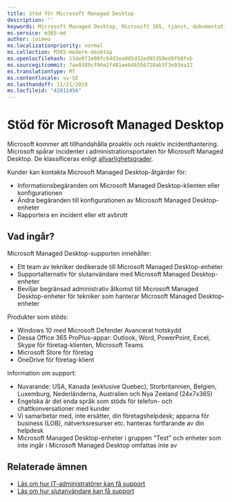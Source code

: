 ```yaml
---
title: Stöd för Microsoft Managed Desktop
description: ''
keywords: Microsoft Managed Desktop, Microsoft 365, tjänst, dokumentation
ms.service: m365-md
author: jaimeo
ms.localizationpriority: normal
ms.collection: M365-modern-desktop
ms.openlocfilehash: 134e971e00fc64d3ea005d32ed95359ed8fb8feb
ms.sourcegitcommit: 7ae0389cf06e2f481ee646556720ab3f3e93ea32
ms.translationtype: MT
ms.contentlocale: sv-SE
ms.lasthandoff: 11/21/2019
ms.locfileid: "42811456"
---
```

# <a name="support-for-microsoft-managed-desktop"></a>Stöd för Microsoft Managed Desktop

Microsoft kommer att tillhandahålla proaktiv och reaktiv incidenthantering. Microsoft spårar incidenter i administrationsportalen för Microsoft Managed Desktop. De klassificeras enligt [allvarlighetsgrader](../working-with-managed-desktop/admin-support.md#sev).

Kunder kan kontakta Microsoft Managed Desktop-åtgärder för:
- Informationsbegäranden om Microsoft Managed Desktop-klienten eller konfigurationen
- Ändra begäranden till konfigurationen av Microsoft Managed Desktop-enheter
- Rapportera en incident eller ett avbrott

## <a name="whats-included"></a>Vad ingår?

Microsoft Managed Desktop-supporten innehåller:

- Ett team av tekniker dedikerade till Microsoft Managed Desktop-enheter
- Supportalternativ för slutanvändare med Microsoft Managed Desktop-enheter
- Beviljar begränsad administrativ åtkomst till Microsoft Managed Desktop-enheter för tekniker som hanterar Microsoft Managed Desktop-enheter 

Produkter som stöds:

- Windows 10 med Microsoft Defender Avancerat hotskydd 
- Dessa Office 365 ProPlus-appar: Outlook, Word, PowerPoint, Excel, Skype för företag-klienten, Microsoft Teams 
- Microsoft Store för företag 
- OneDrive för företag-klient 

Information om support:

- Nuvarande: USA, Kanada (exklusive Quebec), Storbritannien, Belgien, Luxemburg, Nederländerna, Australien och Nya Zeeland (24x7x365) 
- Engelska är det enda språk som stöds för telefon- och chattkonversationer med kunder 
- Vi samarbetar med, inte ersätter, din företagshelpdesk; apparna för business (LOB), nätverksresurser etc. hanteras fortfarande av din helpdesk 
- Microsoft Managed Desktop-enheter i gruppen "Test" och enheter som inte ingår i Microsoft Managed Desktop omfattas inte av 


## <a name="related-topics"></a>Relaterade ämnen

- [Läs om hur IT-administratörer kan få support](../working-with-managed-desktop/admin-support.md)
- [Läs om hur slutanvändare kan få support](../working-with-managed-desktop/end-user-support.md)
